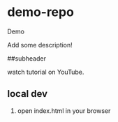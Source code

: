 # demo-repo
Demo 

Add some description!

##subheader

watch tutorial on YouTube.

## local dev

1. open index.html in your browser